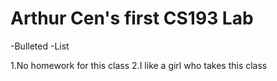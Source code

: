 # Arthur Cen's first CS193 Lab

-Bulleted
-List

1.No homework for this class
2.I like a girl who takes this class
